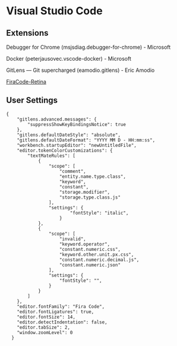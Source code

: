 # Visual Studio Code


## Extensions

Debugger for Chrome (msjsdiag.debugger-for-chrome) - Microsoft

Docker (peterjausovec.vscode-docker) - Microsoft

GitLens — Git supercharged (eamodio.gitlens) - Eric Amodio

[FiraCode-Retina](https://github.com/tonsky/FiraCode/blob/master/distr/ttf/FiraCode-Retina.ttf)


## User Settings

```
{
    "gitlens.advanced.messages": {
        "suppressShowKeyBindingsNotice": true
    },
    "gitlens.defaultDateStyle": "absolute",
    "gitlens.defaultDateFormat": "YYYY MM D - HH:mm:ss",
    "workbench.startupEditor": "newUntitledFile",
    "editor.tokenColorCustomizations": {
        "textMateRules": [
            {
                "scope": [
                    "comment",
                    "entity.name.type.class",
                    "keyword",
                    "constant",
                    "storage.modifier",
                    "storage.type.class.js"
                ],
                "settings": {
                        "fontStyle": "italic",
                    }
            },
            {
                "scope": [
                    "invalid",
                    "keyword.operator",
                    "constant.numeric.css",
                    "keyword.other.unit.px.css",
                    "constant.numeric.decimal.js",
                    "constant.numeric.json"
                ],
                "settings": {
                    "fontStyle": "",
                }
            }
        ]
    },
    "editor.fontFamily": "Fira Code",
    "editor.fontLigatures": true,
    "editor.fontSize": 14,
    "editor.detectIndentation": false,
    "editor.tabSize": 2,
    "window.zoomLevel": 0
  }

```
